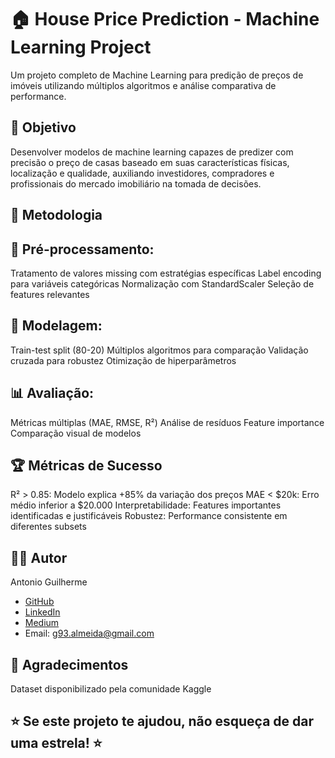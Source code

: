 # 🏠 House Price Prediction - Machine Learning Project

Um projeto completo de Machine Learning para predição de preços de imóveis utilizando múltiplos algoritmos e análise comparativa de performance.

## 🎯 Objetivo
Desenvolver modelos de machine learning capazes de predizer com precisão o preço de casas baseado em suas características físicas, localização e qualidade, auxiliando investidores, compradores e profissionais do mercado imobiliário na tomada de decisões.

## 📝 Metodologia
## 🧹 Pré-processamento:

Tratamento de valores missing com estratégias específicas
Label encoding para variáveis categóricas
Normalização com StandardScaler
Seleção de features relevantes

## 🎯 Modelagem:

Train-test split (80-20)
Múltiplos algoritmos para comparação
Validação cruzada para robustez
Otimização de hiperparâmetros

## 📊 Avaliação:

Métricas múltiplas (MAE, RMSE, R²)
Análise de resíduos
Feature importance
Comparação visual de modelos

## 🏆 Métricas de Sucesso

R² > 0.85: Modelo explica +85% da variação dos preços
MAE < $20k: Erro médio inferior a $20.000
Interpretabilidade: Features importantes identificadas e justificáveis
Robustez: Performance consistente em diferentes subsets

## 👨‍💻 Autor
Antonio Guilherme

- [GitHub](https://github.com/gui-93 )
- [LinkedIn](https://www.linkedin.com/in/antonio-guilherme-almeida-santos/)
- [Medium](https://medium.com/@g93.almeida)
-  Email: g93.almeida@gmail.com

## 🙏 Agradecimentos
Dataset disponibilizado pela comunidade Kaggle

## ⭐ Se este projeto te ajudou, não esqueça de dar uma estrela! ⭐
